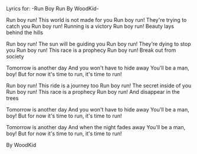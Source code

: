 Lyrics for:
-Run Boy Run By WoodKid-

Run boy run! This world is not made for you
Run boy run! They're trying to catch you
Run boy run! Running is a victory
Run boy run! Beauty lays behind the hills

Run boy run! The sun will be guiding you
Run boy run! They're dying to stop you
Run boy run! This race is a prophecy
Run boy run! Break out from society

Tomorrow is another day
And you won't have to hide away
You'll be a man, boy!
But for now it's time to run, it's time to run!

Run boy run! This ride is a journey too
Run boy run! The secret inside of you
Run boy run! This race is a prophecy
Run boy run! And disappear in the trees

Tomorrow is another day
And you won't have to hide away
You'll be a man, boy!
But for now it's time to run, it's time to run!

Tomorrow is another day
And when the night fades away
You'll be a man, boy!
But for now it's time to run, it's time to run!

By WoodKid

